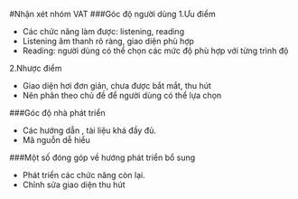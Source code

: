 #Nhận xét nhóm VAT
###Góc độ người dùng
1.Ưu điểm

- Các chức năng làm được: listening, reading
- Listening âm thanh rõ ràng, giao diện phù hợp
- Reading: người dùng có thể chọn các mức độ phù hợp với từng trình độ 

2.Nhược điểm
- Giao diện hơi đơn giản, chưa được bắt mắt, thu hút
- Nên phân theo chủ đề để người dùng có thể lựa chọn

###Góc độ nhà phát triển
- Các hướng dẫn , tài liệu khá đầy đủ.
- Mã nguỗn dễ hiểu

###Một số đóng góp về hướng phát triển bổ sung
- Phát triển các chức năng còn lại.
- Chỉnh sửa giao diện thu hút

